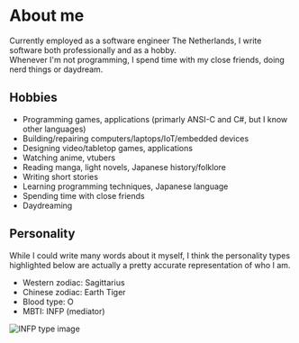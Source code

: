 # About me

Currently employed as a software engineer The Netherlands, I write software both professionally and as a hobby.  
Whenever I'm not programming, I spend time with my close friends, doing nerd things or daydream.

## Hobbies

- Programming games, applications (primarly ANSI-C and C#, but I know other languages)
- Building/repairing computers/laptops/IoT/embedded devices
- Designing video/tabletop games, applications
- Watching anime, vtubers
- Reading manga, light novels, Japanese history/folklore
- Writing short stories
- Learning programming techniques, Japanese language
- Spending time with close friends
- Daydreaming

## Personality

While I could write many words about it myself, I think the personality types highlighted below are actually a pretty accurate representation of who I am.

- Western zodiac: Sagittarius
- Chinese zodiac: Earth Tiger
- Blood type: O
- MBTI: INFP (mediator)

![INFP type image](./assets/img/about/infp.png)
